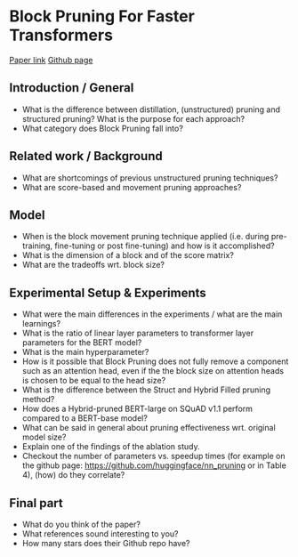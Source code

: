 # Block Pruning For Faster Transformers

[Paper link](https://arxiv.org/abs/2109.04838)
[Github page](https://github.com/huggingface/nn_pruning)


## Introduction / General
* What is the difference between distillation, (unstructured) pruning and structured pruning? What is the purpose for each approach? 
* What category does Block Pruning fall into? 

## Related work / Background
* What are shortcomings of previous unstructured pruning techniques? 
* What are score-based and movement pruning approaches?

## Model
* When is the block movement pruning technique applied (i.e. during pre-training, fine-tuning or post fine-tuning) and how is it accomplished? 
* What is the dimension of a block and of the score matrix?
* What are the tradeoffs wrt. block size? 

## Experimental Setup & Experiments

* What were the main differences in the experiments / what are the main learnings?
* What is the ratio of linear layer parameters to transformer layer parameters for the BERT model? 
* What is the main hyperparameter?
* How is it possible that Block Pruning does not fully remove a component such as an attention head, even if the the block size on attention heads is chosen to be equal to the head size? 
* What is the difference between the Struct and Hybrid Filled pruning method? 
* How does a Hybrid-pruned BERT-large on SQuAD v1.1 perform compared to a BERT-base model? 
* What can be said in general about pruning effectiveness wrt. original model size? 
* Explain one of the findings of the ablation study.
* Checkout the number of parameters vs. speedup times (for example on the github page: https://github.com/huggingface/nn_pruning or in Table 4), (how) do they correlate? 


## Final part

* What do you think of the paper?
* What references sound interesting to you?
* How many stars does their Github repo have?

